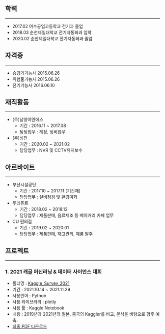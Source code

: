 ## 학력

---
- 2017.02 여수공업고등학교 전기과 졸업
- 2018.03 순천제일대학교 전기자동화과 입학
- 2020.02 순천제일대학교 전기자동화과 졸업

## 자격증

---
- 승강기기능사 2015.06.26
- 위험물기능사 2015.06.26
- 전기기능사 2016.06.10

## 재직활동

---
- (주)남양이엔에스 
  - 기간 : 2016.11 ~ 2017.08
  - 담당업무 : 계장, 정비업무
- (주)성진
  - 기간 : 2020.02 ~ 2021.02
  - 담당업무 : NVR 및 CCTV유지보수

## 아르바이트

---
- 부산시설공단
  - 기간 : 2017.10 ~ 2017.11 (기간제)
  - 담당업무 : 설비점검 및 환경미화
- 뚜레쥬르 
  - 기간 : 2018.02 ~ 2018.12
  - 담당업무 : 제품판매, 음료제조 등 베이커리 카페 업무
- CU 편의점
  - 기간 : 2019.02 ~ 2020.01
  - 담당업무 : 제품판매, 재고관리, 제품 발주


## 프로젝트

---

### 1. 2021 캐글 머신러닝 & 데이터 사이언스 대회
  - 폴더명 : [Kaggle_Survey_2021](https://github.com/cincu4221/project/tree/main/Kaggle_Survey_2021)
  - 기간 : 2021.10.14 ~ 2021.11.29
  - 사용언어 : Python
  - 사용 라이브러리 : plotly
  - 사용 툴 : Kaggle Notebook
  - 내용 : 2019년과 2021년의 일본, 중국의 Kaggler를 비교, 분석을 바탕으로 향후 예측.
  - [최종 PDF 다운로드](https://github.com/cincu4221/project/raw/main/Kaggel_Survey_2021/Kaggle_Survey_2021.pdf)